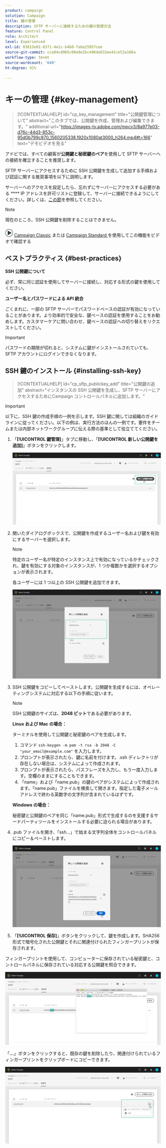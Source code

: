 ```yaml
---
product: campaign
solution: Campaign
title: 鍵の管理
description: SFTP サーバーに接続するための鍵の管理方法
feature: Control Panel
role: Architect
level: Experienced
exl-id: 03815e01-6371-4e1c-b4b8-7abe25957cee
source-git-commit: cca04cd965c00a9e2bc496de632ee41ce53a166a
workflow-type: tm+mt
source-wordcount: '649'
ht-degree: 91%

---
```


# キーの管理 {#key-management}

>[!CONTEXTUALHELP]
>id="cp_key_management"
>title="公開鍵管理について"
>abstract="このタブでは、公開鍵を作成、管理および編集できます。"
>additional-url="https://images-tv.adobe.com/mpcv3/8a977e03-d76c-44d3-853c-95d0b799c870_1560205338.1920x1080at3000_h264.mp4#t=166" text="デモビデオを見る"

アドビでは、すべての顧客が&#x200B;**公開鍵と秘密鍵のペア**&#x200B;を使用して SFTP サーバーへの接続を確立することを推奨します。

SFTP サーバーにアクセスするために SSH 公開鍵を生成して追加する手順および認証に関する推奨事項を以下に説明します。

サーバーへのアクセスを設定したら、忘れずにサーバーにアクセスする必要がある **** IP アドレスを許可リストに登録して、サーバーに接続できるようにしてください。詳しくは、[この節](../../instances-settings/using/ip-allow-listing-instance-access.md)を参照してください。

>[!NOTE]
>
>現在のところ、SSH 公開鍵を削除することはできません。

![](assets/do-not-localize/how-to-video.png) [Campaign Classic](https://experienceleague.adobe.com/docs/campaign-classic-learn/control-panel/sftp-management/generate-ssh-key.html#sftp-management) または [Campaign Standard ](https://experienceleague.adobe.com/docs/campaign-standard-learn/control-panel/sftp-management/generate-ssh-key.html#sftp-management) を使用してこの機能をビデオで確認する

## ベストプラクティス {#best-practices}

**SSH 公開鍵について**

必ず、常に同じ認証を使用してサーバーに接続し、対応する形式の鍵を使用してください。

**ユーザー名とパスワードによる API 統合**

ごくまれに、一部の SFTP サーバーでパスワードベースの認証が有効になっていることがあります。より効率的で安全な、鍵ベースの認証を使用することをお勧めします。カスタマーケアに問い合わせ、鍵ベースの認証への切り替えをリクエストしてください。

>[!IMPORTANT]
>
>パスワードの期限が切れると、システムに鍵がインストールされていても、SFTP アカウントにログインできなくなります。

## SSH 鍵のインストール {#installing-ssh-key}

>[!CONTEXTUALHELP]
>id="cp_sftp_publickey_add"
>title="公開鍵の追加"
>abstract="インスタンスの SSH 公開鍵を生成し、SFTP サーバーにアクセスするためにCampaign コントロールパネルに追加します。"

>[!IMPORTANT]
>
>以下に、SSH 鍵の作成手順の一例を示します。SSH 鍵に関しては組織のガイドラインに従ってください。以下の例は、実行方法のほんの一例です。要件をチームまたは内部ネットワークグループに伝える際の基準として役立ててください。

1. 「**[!UICONTROL 鍵管理]**」タブに移動し、「**[!UICONTROL 新しい公開鍵を追加]**」ボタンをクリックします。

   ![](assets/key0.png)

1. 開いたダイアログボックスで、公開鍵を作成するユーザー名および鍵を有効にするサーバーを選択します。

   >[!NOTE]
   >
   >特定のユーザー名が特定のインスタンス上で有効になっているかチェックされ、鍵を有効にする対象のインスタンスが、1 つか複数かを選択するオプションが表示されます。
   >
   >各ユーザーには 1 つ以上の SSH 公開鍵を追加できます。

   ![](assets/key1.png)

1. SSH 公開鍵をコピーしてペーストします。公開鍵を生成するには、オペレーティングシステムに対応する以下の手順に従います。

   >[!NOTE]
   >
   >SSH 公開鍵のサイズは、**2048 ビット**&#x200B;である必要があります。

   **Linux および Mac の場合：**

   ターミナルを使用して公開鍵と秘密鍵のペアを生成します。
   1. コマンド `ssh-keygen -m pem -t rsa -b 2048 -C "your_email@example.com"` を入力します。
   1. プロンプトが表示されたら、鍵に名前を付けます。.ssh ディレクトリが存在しない場合は、システムによって作成されます。
   1. プロンプトが表示されたら、パスフレーズを入力し、もう一度入力します。空欄のままにすることもできます。
   1. 「name」および「name.pub」の鍵のペアがシステムによって作成されます。「name.pub」ファイルを検索して開きます。指定した電子メールアドレスで終わる英数字の文字列が含まれているはずです。

   **Windows の場合：**

   秘密鍵と公開鍵のペアを同じ「name.pub」形式で生成するのを支援するサードパーティツールをインストールする必要に迫られる場合があります。

1. .pub ファイルを開き、「ssh...」で始まる文字列全体をコントロールパネルにコピー＆ペーストします。

   ![](assets/publickey.png)

1. 「**[!UICONTROL 保存]**」ボタンをクリックして、鍵を作成します。SHA256 形式で暗号化された公開鍵とそれに関連付けられたフィンガープリントが保存されます。

フィンガープリントを使用して、コンピューターに保存されている秘密鍵と、コントロールパネルに保存されている対応する公開鍵を照合できます。

![](assets/fingerprint_compare.png)

「**...**」ボタンをクリックすると、既存の鍵を削除したり、関連付けられているフィンガープリントをクリップボードにコピーできます。

![](assets/key_options.png)

